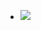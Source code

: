 <ul data-clearing>
  <li><a href="/img/blog/2010/11/17762456-p20.jpg"><img src="/img/blog/2010/11/17762456-p20.jpg" data-caption=""></a></li>
</ul>